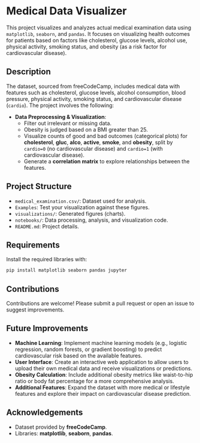 # Medical Data Visualizer

This project visualizes and analyzes actual medical examination data using `matplotlib`, `seaborn`, and `pandas`. It focuses on visualizing health outcomes for patients based on factors like cholesterol, glucose levels, alcohol use, physical activity, smoking status, and obesity (as a risk factor for cardiovascular disease).

## Description

The dataset, sourced from freeCodeCamp, includes medical data with features such as cholesterol, glucose levels, alcohol consumption, blood pressure, physical activity, smoking status, and cardiovascular disease (`cardio`). The project involves the following:

- **Data Preprocessing & Visualization**:
  - Filter out irrelevant or missing data.
  - Obesity is judged based on a BMI greater than 25.
  - Visualize counts of good and bad outcomes (categorical plots) for **cholesterol**, **gluc**, **alco**, **active**, **smoke**, and **obesity**, split by `cardio=0` (no cardiovascular disease) and `cardio=1` (with cardiovascular disease).
  - Generate a **correlation matrix** to explore relationships between the features.

## Project Structure

- `medical_examination.csv/`: Dataset used for analysis.
- `Examples`: Test your visualization against these figures.  
- `visualizations/`: Generated figures (charts).
- `notebooks/`: Data processing, analysis, and visualization code.
- `README.md`: Project details.

## Requirements

Install the required libraries with:

```bash
pip install matplotlib seaborn pandas jupyter

```

## Contributions

Contributions are welcome! Please submit a pull request or open an issue to suggest improvements.

## Future Improvements

- **Machine Learning**: Implement machine learning models (e.g., logistic regression, random forests, or gradient boosting) to predict cardiovascular risk based on the available features.
- **User Interface**: Create an interactive web application to allow users to upload their own medical data and receive visualizations or predictions.
- **Obesity Calculation**: Include additional obesity metrics like waist-to-hip ratio or body fat percentage for a more comprehensive analysis.
- **Additional Features**: Expand the dataset with more medical or lifestyle features and explore their impact on cardiovascular disease prediction.

## Acknowledgements

- Dataset provided by **freeCodeCamp**.
- Libraries: **matplotlib**, **seaborn**, **pandas**.


